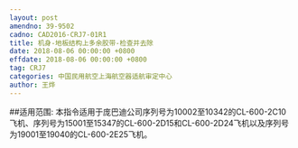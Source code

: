 ```yaml
---
layout: post
amendno: 39-9502
cadno: CAD2016-CRJ7-01R1
title: 机身-地板结构上多余胶带-检查并去除
date: 2018-08-06 00:00:00 +0800
effdate: 2018-08-06 00:00:00 +0800
tag: CRJ7
categories: 中国民用航空上海航空器适航审定中心
author: 王烨
---
```


##适用范围:
本指令适用于庞巴迪公司序列号为10002至10342的CL-600-2C10飞机、序列号为15001至15347的CL-600-2D15和CL-600-2D24飞机以及序列号为19001至19040的CL-600-2E25飞机。


